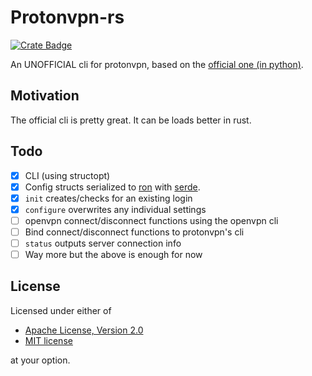 # Protonvpn-rs

[![Crate Badge](https://buildstats.info/crate/protonvpn)](https://crates.io/crates/protonvpn)

An UNOFFICIAL cli for protonvpn, based on the [official one (in python)](https://github.com/ProtonVPN/linux-cli).

## Motivation

The official cli is pretty great. It can be loads better in rust.

## Todo

- [x] CLI (using structopt)  
- [X] Config structs serialized to [ron](https://crates.io/crates/ron) with [serde](https://serde.rs/).
- [X] `init` creates/checks for an existing login
- [X] `configure` overwrites any individual settings
- [ ] openvpn connect/disconnect functions using the openvpn cli
- [ ] Bind connect/disconnect functions to protonvpn's cli
- [ ] `status` outputs server connection info
- [ ] Way more but the above is enough for now

## License

Licensed under either of

- [Apache License, Version 2.0](https://www.apache.org/licenses/LICENSE-2.0)
- [MIT license](https://opensource.org/licenses/MIT)

at your option.

